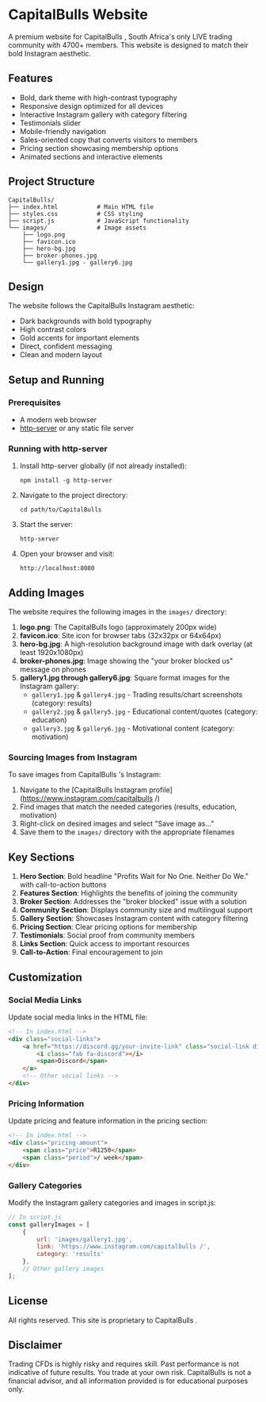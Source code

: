 # CapitalBulls  Website

A premium website for CapitalBulls , South Africa's only LIVE trading community with 4700+ members. This website is designed to match their bold Instagram aesthetic.

## Features

- Bold, dark theme with high-contrast typography
- Responsive design optimized for all devices
- Interactive Instagram gallery with category filtering
- Testimonials slider
- Mobile-friendly navigation
- Sales-oriented copy that converts visitors to members
- Pricing section showcasing membership options
- Animated sections and interactive elements

## Project Structure

```
CapitalBulls/
├── index.html           # Main HTML file
├── styles.css           # CSS styling
├── script.js            # JavaScript functionality
└── images/              # Image assets
    ├── logo.png
    ├── favicon.ico
    ├── hero-bg.jpg
    ├── broker-phones.jpg
    └── gallery1.jpg - gallery6.jpg
```

## Design

The website follows the CapitalBulls  Instagram aesthetic:
- Dark backgrounds with bold typography
- High contrast colors
- Gold accents for important elements
- Direct, confident messaging
- Clean and modern layout

## Setup and Running

### Prerequisites

- A modern web browser
- [http-server](https://www.npmjs.com/package/http-server) or any static file server

### Running with http-server

1. Install http-server globally (if not already installed):
   ```
   npm install -g http-server
   ```

2. Navigate to the project directory:
   ```
   cd path/to/CapitalBulls
   ```

3. Start the server:
   ```
   http-server
   ```

4. Open your browser and visit:
   ```
   http://localhost:8080
   ```

## Adding Images

The website requires the following images in the `images/` directory:

1. **logo.png**: The CapitalBulls  logo (approximately 200px wide)
2. **favicon.ico**: Site icon for browser tabs (32x32px or 64x64px)
3. **hero-bg.jpg**: A high-resolution background image with dark overlay (at least 1920x1080px)
4. **broker-phones.jpg**: Image showing the "your broker blocked us" message on phones
5. **gallery1.jpg through gallery6.jpg**: Square format images for the Instagram gallery:
   - `gallery1.jpg` & `gallery4.jpg` - Trading results/chart screenshots (category: results)
   - `gallery2.jpg` & `gallery5.jpg` - Educational content/quotes (category: education)
   - `gallery3.jpg` & `gallery6.jpg` - Motivational content (category: motivation)

### Sourcing Images from Instagram

To save images from CapitalBulls 's Instagram:
1. Navigate to the [CapitalBulls  Instagram profile](https://www.instagram.com/capitalbulls /)
2. Find images that match the needed categories (results, education, motivation)
3. Right-click on desired images and select "Save image as..."
4. Save them to the `images/` directory with the appropriate filenames

## Key Sections

1. **Hero Section**: Bold headline "Profits Wait for No One. Neither Do We." with call-to-action buttons
2. **Features Section**: Highlights the benefits of joining the community
3. **Broker Section**: Addresses the "broker blocked" issue with a solution
4. **Community Section**: Displays community size and multilingual support
5. **Gallery Section**: Showcases Instagram content with category filtering
6. **Pricing Section**: Clear pricing options for membership
7. **Testimonials**: Social proof from community members
8. **Links Section**: Quick access to important resources
9. **Call-to-Action**: Final encouragement to join

## Customization

### Social Media Links

Update social media links in the HTML file:

```html
<!-- In index.html -->
<div class="social-links">
    <a href="https://discord.gg/your-invite-link" class="social-link discord">
        <i class="fab fa-discord"></i>
        <span>Discord</span>
    </a>
    <!-- Other social links -->
</div>
```

### Pricing Information

Update pricing and feature information in the pricing section:

```html
<!-- In index.html -->
<div class="pricing-amount">
    <span class="price">R1250</span>
    <span class="period">/ week</span>
</div>
```

### Gallery Categories

Modify the Instagram gallery categories and images in script.js:

```javascript
// In script.js
const galleryImages = [
    {
        url: 'images/gallery1.jpg',
        link: 'https://www.instagram.com/capitalbulls /',
        category: 'results'
    },
    // Other gallery images
];
```

## License

All rights reserved. This site is proprietary to CapitalBulls .

## Disclaimer

Trading CFDs is highly risky and requires skill. Past performance is not indicative of future results. You trade at your own risk. CapitalBulls  is not a financial advisor, and all information provided is for educational purposes only. 